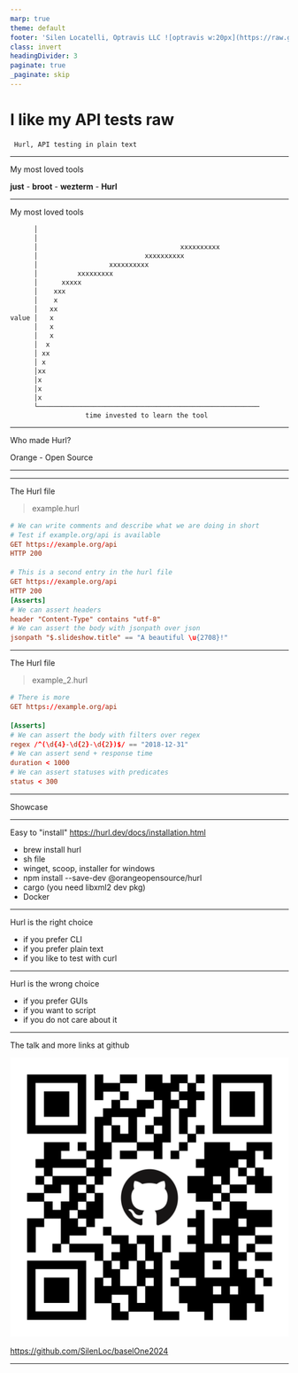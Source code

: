 ```yaml
---
marp: true
theme: default
footer: 'Silen Locatelli, Optravis LLC ![optravis w:20px](https://raw.githubusercontent.com/SilenLoc/baselOne2024/main/img/logo.svg)'
class: invert
headingDivider: 3
paginate: true
_paginate: skip
---
```


# I like my API tests raw

```
 Hurl, API testing in plain text
```
<!--
- zoom idea to 200 percent (settings -> appearances -> accessibility)
- zoom in the cli "just zoom 25"
--> 

---
My most loved tools


**just** - **broot** - **wezterm** - **Hurl**

<!--
are my favorite tools
-->

---
My most loved tools
```
      │                                                        
      │                                                        
      │                                    xxxxxxxxxx          
      │                           xxxxxxxxxx                   
      │                  xxxxxxxxxx                            
      │          xxxxxxxxx                                     
      │      xxxxx                                             
      │    xxx                                                 
      │    x                                                   
      │   xx                                                   
value │   x                                                    
      │   x                                                    
      │   x                                                    
      │  x                                                     
      │ xx                                                     
      │ x                                                      
      │xx                                                      
      │x                                                       
      │x                                                       
      │x                                                       
      └────────────────────────────────────────────────────────
                   time invested to learn the tool             
```

<!--
The y is the value of the tool
The x is the time one would invest to learn them

From the first second you touch hurl it provides value, we will see this later.
-->

---
Who made Hurl?

Orange - Open Source

---

---
The Hurl file

> example.hurl

```toml
# We can write comments and describe what we are doing in short
# Test if example.org/api is available
GET https://example.org/api
HTTP 200

# This is a second entry in the hurl file
GET https://example.org/api
HTTP 200
[Asserts]
# We can assert headers
header "Content-Type" contains "utf-8"
# We can assert the body with jsonpath over json
jsonpath "$.slideshow.title" == "A beautiful \u{2708}!"
```

<!--
Now let us look at a hurl file
I will let you read the slide for 10 seconds

- let them wait 10 seconds

This is the first hurl file we will look at.

We can write comments like in yaml
As you can see at the top, we call example.org
the HTTP 200 is just a shorthand assertion of the status

A hurl file can have multiple calls sometimes they are called entries
In the second entry we assert the response header "Content-Type" specifically that it
contains the value "utf-8"

We can also travers json with "jsonpath" and assert the value in many different ways.
-->
---
The Hurl file

> example_2.hurl
```toml
# There is more
GET https://example.org/api

[Asserts]
# We can assert the body with filters over regex
regex /^(\d{4}-\d{2}-\d{2})$/ == "2018-12-31"
# We can assert send + response time
duration < 1000
# We can assert statuses with predicates
status < 300 
```
<!--

There are many more options to query the body, headers, the response time and the status and assert them to something.

Here we see a regex on the body, check that the send and respond time together are lower than 1000 ms

and that the status is lower than 300
-->

---
Showcase
<!--
There is a lot more you can do, but let us look at our showcase.

- go to the springboot showcase

- show the application files

Here we have a very small spring boot application

Let us look at some setup that we should do before we can test effectively, not just for hurl

First the security config,

- go to the security config

We can see that we actually have security set up with JWT.
The JWT decode is swappable,  we can use a symmetric key an asymmetric keys with fromOidcIssuerLocation
In production, we use fromOidcIssuerLocation, in our tests we will use a symmetric key to create a token we can work with
The secret we saw in the docker-compose

Like this we can test security with hurl in very detailed ways if we want to.

- show docker compose

Now let us go to our tests

- show api_tests folder

- show env file

here we have a hurl.env.test file, which is a simple env file.

In here we have variables we can use inside of hurl files,
namely target
token
wrong_token


Let us go to the tests for the implemented features

We can see here the four files:

- healthz.hurl
- protected.hurl
- protected_return.hurl
- return_and_reuse.hurl

Let us jump into them.

- show one by one

- 1
  We use healthz to check if we can run our tests against our docker image

- 2
  We can run requests against protected routes if we include the token

- 3
  We can assert the different parts of a response

- 4
  We can capture, adjust and then reuse a response

When I run them it looks like that:

The recipe I run now is to show what will be run in "just verify"
- run just dry

We run the tests
We shut down any running docker-compose stack
We start the docker-compose stack
We wait for the stack to come alive
We run the hurl tests against the stack

So let us run the tests once

- run just verify

Now...

I prepared a refactor of our application logic.

- Go to Controller, last endpoint

What are we doing in this endpoint:

We take the text from the request if it is there, if not it will be "world"
Then we process this with our HelloProcessing function.

- Go into function

This is just some glue code, let us go to the HelloGoodbye function

- Go into function

The function returns either "hello" or "goodbye" plus the text

- Go to the test

We see here that we have a good test for this function.
Here we prove that our class behaves the same as the other implementation

Let us replace the implementation

- replace impl

Let us run the test stack

- run "just verify"
-->

---
Easy to "install"
https://hurl.dev/docs/installation.html

- brew install hurl
- sh file
- winget, scoop, installer for windows 
- npm install --save-dev @orangeopensource/hurl
- cargo  (you need libxml2 dev pkg)
- Docker

<!--
Hurl is easy to install, some examples are 
in this slide

-->

---
Hurl is the right choice

- if you prefer CLI
- if you prefer plain text
- if you like to test with curl

---
Hurl is the wrong choice

- if you prefer GUIs
- if you want to script
- if you do not care about it

---
The talk and more links at github

![qr code w:300px](https://raw.githubusercontent.com/SilenLoc/baselOne2024/main/img/talk_qr.svg)

 https://github.com/SilenLoc/baselOne2024

---